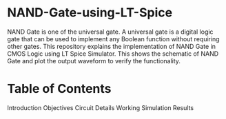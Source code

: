 # NAND-Gate-using-LT-Spice
NAND Gate is one of the universal gate. A universal gate is a digital logic gate that can be used to implement any Boolean function without requiring other gates. This repository explains the implementation of NAND Gate in CMOS Logic using LT Spice Simulator. This shows the schematic of NAND Gate and plot the output waveform to verify the functionality.

# Table of Contents
Introduction
Objectives
Circuit Details
Working
Simulation Results



